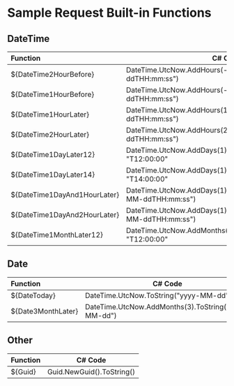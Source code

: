 ﻿# Sample Request Built-in Functions

## DateTime

|Function|C# Code|
|:-------|-------|
|${DateTime2HourBefore}|DateTime.UtcNow.AddHours(-2).ToString("yyyy-MM-ddTHH:mm:ss")|
|${DateTime1HourBefore}|DateTime.UtcNow.AddHours(-1).ToString("yyyy-MM-ddTHH:mm:ss")|
|${DateTime1HourLater}|DateTime.UtcNow.AddHours(1).ToString("yyyy-MM-ddTHH:mm:ss")|
|${DateTime2HourLater}|DateTime.UtcNow.AddHours(2).ToString("yyyy-MM-ddTHH:mm:ss")|
|${DateTime1DayLater12}|DateTime.UtcNow.AddDays(1)ToString("yyyy-MM-dd") + "T12:00:00"|
|${DateTime1DayLater14}|DateTime.UtcNow.AddDays(1)ToString("yyyy-MM-dd") + "T14:00:00"|
|${DateTime1DayAnd1HourLater}|DateTime.UtcNow.AddDays(1).AddHours(1).ToString("yyyy-MM-ddTHH:mm:ss")|
|${DateTime1DayAnd2HourLater}|DateTime.UtcNow.AddDays(1).AddHours(2).ToString("yyyy-MM-ddTHH:mm:ss")|
|${DateTime1MonthLater12}|DateTime.UtcNow.AddMonths(1)ToString("yyyy-MM-dd") + "T12:00:00"|

## Date

|Function|C# Code|
|:-------|-------|
|${DateToday}|DateTime.UtcNow.ToString("yyyy-MM-dd")|
|${Date3MonthLater}|DateTime.UtcNow.AddMonths(3).ToString("yyyy-MM-dd")|

## Other

|Function|C# Code|
|:-------|-------|
|${Guid}|Guid.NewGuid().ToString()|